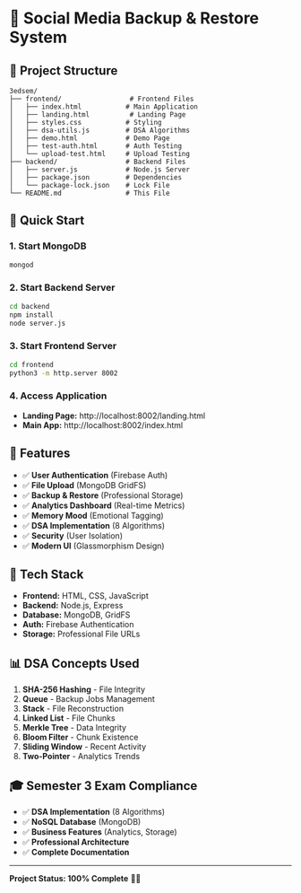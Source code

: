 # 🚀 Social Media Backup & Restore System

## 📁 Project Structure

```
3edsem/
├── frontend/                 # Frontend Files
│   ├── index.html           # Main Application
│   ├── landing.html          # Landing Page
│   ├── styles.css           # Styling
│   ├── dsa-utils.js         # DSA Algorithms
│   ├── demo.html            # Demo Page
│   ├── test-auth.html       # Auth Testing
│   └── upload-test.html     # Upload Testing
├── backend/                 # Backend Files
│   ├── server.js            # Node.js Server
│   ├── package.json         # Dependencies
│   └── package-lock.json    # Lock File
└── README.md                # This File
```

## 🚀 Quick Start

### 1. Start MongoDB
```bash
mongod
```

### 2. Start Backend Server
```bash
cd backend
npm install
node server.js
```

### 3. Start Frontend Server
```bash
cd frontend
python3 -m http.server 8002
```

### 4. Access Application
- **Landing Page:** http://localhost:8002/landing.html
- **Main App:** http://localhost:8002/index.html

## 🎯 Features

- ✅ **User Authentication** (Firebase Auth)
- ✅ **File Upload** (MongoDB GridFS)
- ✅ **Backup & Restore** (Professional Storage)
- ✅ **Analytics Dashboard** (Real-time Metrics)
- ✅ **Memory Mood** (Emotional Tagging)
- ✅ **DSA Implementation** (8 Algorithms)
- ✅ **Security** (User Isolation)
- ✅ **Modern UI** (Glassmorphism Design)

## 🔧 Tech Stack

- **Frontend:** HTML, CSS, JavaScript
- **Backend:** Node.js, Express
- **Database:** MongoDB, GridFS
- **Auth:** Firebase Authentication
- **Storage:** Professional File URLs

## 📊 DSA Concepts Used

1. **SHA-256 Hashing** - File Integrity
2. **Queue** - Backup Jobs Management
3. **Stack** - File Reconstruction
4. **Linked List** - File Chunks
5. **Merkle Tree** - Data Integrity
6. **Bloom Filter** - Chunk Existence
7. **Sliding Window** - Recent Activity
8. **Two-Pointer** - Analytics Trends

## 🎓 Semester 3 Exam Compliance

- ✅ **DSA Implementation** (8 Algorithms)
- ✅ **NoSQL Database** (MongoDB)
- ✅ **Business Features** (Analytics, Storage)
- ✅ **Professional Architecture**
- ✅ **Complete Documentation**

---
**Project Status: 100% Complete** 🚀✨